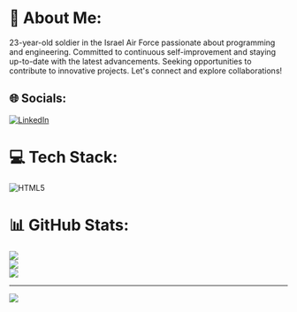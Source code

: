 # 💫 About Me:
23-year-old soldier in the Israel Air Force passionate about programming and engineering. Committed to continuous self-improvement and staying up-to-date with the latest advancements. Seeking opportunities to contribute to innovative projects. Let's connect and explore collaborations!

## 🌐 Socials:
[![LinkedIn](https://img.shields.io/badge/LinkedIn-%230077B5.svg?logo=linkedin&logoColor=white)](https://www.linkedin.com/in/ravehaviv/) 

# 💻 Tech Stack:
![HTML5](https://img.shields.io/badge/html5-%23E34F26.svg?style=for-the-badge&logo=html5&logoColor=white) 

# 📊 GitHub Stats:
![](https://github-readme-stats.vercel.app/api?username=Ravehaviv&theme=dark&hide_border=false&include_all_commits=false&count_private=false)<br/>
![](https://github-readme-streak-stats.herokuapp.com/?user=Ravehaviv&theme=dark&hide_border=false)<br/>
![](https://github-readme-stats.vercel.app/api/top-langs/?username=Ravehaviv&theme=dark&hide_border=false&include_all_commits=false&count_private=false&layout=compact)

---
[![](https://visitcount.itsvg.in/api?id=Ravehaviv&icon=0&color=0)](https://visitcount.itsvg.in)
